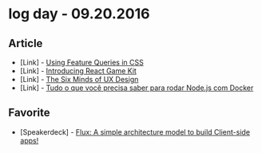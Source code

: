 # log day - 09.20.2016

## Article

- \[Link\] - [Using Feature Queries in CSS](https://hacks.mozilla.org/2016/08/using-feature-queries-in-css/)
- \[Link\] - [Introducing React Game Kit](https://formidable.com/blog/2016/09/15/introducing-react-game-kit/)
- \[Link\] - [The Six Minds of UX Design](https://blogs.adobe.com/creativecloud/the-six-minds-of-ux-design/)
- \[Link\] - [Tudo o que você precisa saber para rodar Node.js com Docker](http://walde.co/2016/08/30/tudo-que-voce-precisa-saber-para-rodar-sua-aplicacao-nodejs-com-docker/)


## Favorite

- \[Speakerdeck\] - [Flux: A simple architecture model to build Client-side apps!](https://speakerdeck.com/pedronauck/flux-a-simple-architecture-model-to-build-client-side-apps)

